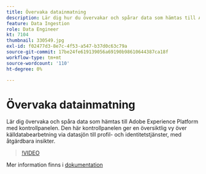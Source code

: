 ```yaml
---
title: Övervaka datainmatning
description: Lär dig hur du övervakar och spårar data som hämtas till Adobe Experience Platform med hjälp av Kontrollpanelen. Den här kontrollpanelen ger en översta vy över källdatabearbetning via datasjön till Profile och Identity Services på källnivå, dataflöde och dataflödesnivå, med åtgärdbara anvisningar i rätt tid.
feature: Data Ingestion
role: Data Engineer
kt: 7104
thumbnail: 330549.jpg
exl-id: f02477d3-8e7c-4f53-a547-b37d0c63c79a
source-git-commit: 17be24fe619139056a69190b98610644387ca18f
workflow-type: tm+mt
source-wordcount: '110'
ht-degree: 0%

---
```


# Övervaka datainmatning

Lär dig övervaka och spåra data som hämtas till Adobe Experience Platform med kontrollpanelen. Den här kontrollpanelen ger en översiktlig vy över källdatabearbetning via datasjön till profil- och identitetstjänster, med åtgärdbara insikter.

>[!VIDEO](https://video.tv.adobe.com/v/331776?quality=12&learn=on)

Mer information finns i [dokumentation](https://experienceleague.adobe.com/docs/experience-platform/dataflows/ui/monitor-sources.html)
